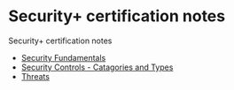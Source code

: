 # Security+ certification notes

Security+ certification notes

- [Security Fundamentals](01-security-fundamentals.md)
- [Security Controls - Catagories and Types](02-security-controls.md)
- [Threats](03-threats.md)